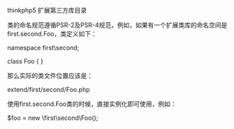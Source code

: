 thinkphp5 扩展第三方库目录

类的命名规范遵循PSR-2及PSR-4规范，例如，如果有一个扩展类库的命名空间是 first.second.Foo，类定义如下：

namespace first\second;

class Foo
{
}

那么实际的类文件位置应该是：

extend/first/second/Foo.php

使用first.second.Foo类的时候，直接实例化即可使用，例如：

$foo = new \first\second\Foo();